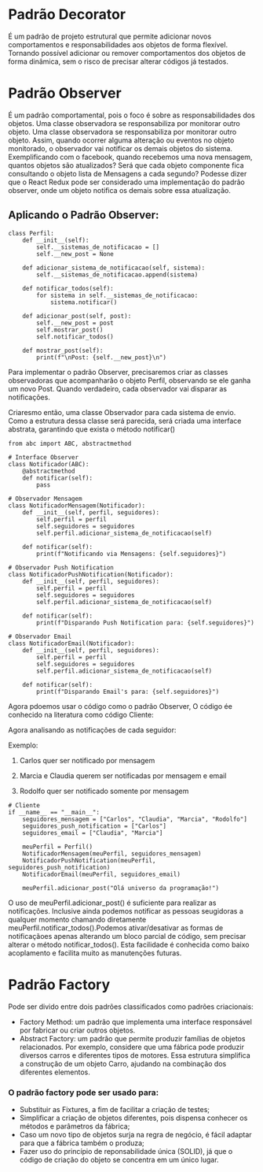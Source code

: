 # Padrão Decorator

É um padrão de projeto estrutural que permite adicionar novos comportamentos e responsabilidades aos objetos de forma flexível.
Tornando possível adicionar ou remover comportamentos dos objetos de forma dinâmica, sem o risco de precisar alterar códigos já testados.

# Padrão Observer

É um padrão comportamental, pois o foco é sobre as responsabilidades dos objetos. Uma classe observadora se responsabiliza por monitorar outro objeto. Uma classe observadora se responsabiliza por monitorar outro objeto.
Assim, quando ocorrer alguma alteração ou eventos no objeto monitorado, o observador vai notificar os demais objetos do sistema.
Exemplificando com o facebook, quando recebemos uma nova mensagem, quantos objetos são atualizados?
Será que cada objeto componente fica consultando o objeto lista de Mensagens a cada segundo?
Podesse dizer que o React Redux pode ser considerado uma implementação do padrão observer, onde um objeto notifica os demais sobre essa atualização.


## Aplicando o Padrão Observer:

```
class Perfil:
    def __init__(self):
        self.__sistemas_de_notificacao = []
        self.__new_post = None

    def adicionar_sistema_de_notificacao(self, sistema):
        self.__sistemas_de_notificacao.append(sistema)

    def notificar_todos(self):
        for sistema in self.__sistemas_de_notificacao:
            sistema.notificar()

    def adicionar_post(self, post):
        self.__new_post = post
        self.mostrar_post()
        self.notificar_todos()

    def mostrar_post(self):
        print(f"\nPost: {self.__new_post}\n")
```

Para implementar o padrão Observer, precisaremos criar as classes observadoras que acompanharão o objeto Perfil, observando se ele ganha um novo Post. Quando verdadeiro, cada observador vai disparar as notificações.

Criaresmo então, uma classe Observador para cada sistema de envio. Como a estrutura dessa classe será parecida, será criada uma interface abstrata, garantindo que exista o método notificar()

```
from abc import ABC, abstractmethod

# Interface Observer
class Notificador(ABC):
    @abstractmethod
    def notificar(self):
        pass

# Observador Mensagem
class NotificadorMensagem(Notificador):
    def __init__(self, perfil, seguidores):
        self.perfil = perfil
        self.seguidores = seguidores
        self.perfil.adicionar_sistema_de_notificacao(self)

    def notificar(self):
        print(f"Notificando via Mensagens: {self.seguidores}")

# Observador Push Notification
class NotificadorPushNotification(Notificador):
    def __init__(self, perfil, seguidores):
        self.perfil = perfil
        self.seguidores = seguidores
        self.perfil.adicionar_sistema_de_notificacao(self)

    def notificar(self):
        print(f"Disparando Push Notification para: {self.seguidores}")

# Observador Email
class NotificadorEmail(Notificador):
    def __init__(self, perfil, seguidores):
        self.perfil = perfil
        self.seguidores = seguidores
        self.perfil.adicionar_sistema_de_notificacao(self)

    def notificar(self):
        print(f"Disparando Email's para: {self.seguidores}")

```

Agora pdoemos usar o código como o padrão Observer, O código ée conhecido na literatura como código Cliente:

Agora analisando as notificações de cada seguidor:

Exemplo:

1. Carlos quer ser notificado por mensagem

2. Marcia e Claudia querem ser notificadas por mensagem e email

3. Rodolfo quer ser notificado somente por mensagem

```
# Cliente
if __name__ == "__main__":
    seguidores_mensagem = ["Carlos", "Claudia", "Marcia", "Rodolfo"]
    seguidores_push_notification = ["Carlos"]
    seguidores_email = ["Claudia", "Marcia"]

    meuPerfil = Perfil()
    NotificadorMensagem(meuPerfil, seguidores_mensagem)
    NotificadorPushNotification(meuPerfil, seguidores_push_notification)
    NotificadorEmail(meuPerfil, seguidores_email)

    meuPerfil.adicionar_post("Olá universo da programação!")
```

O uso de meuPerfil.adicionar_post() é suficiente para realizar as notificações. Inclusive ainda podemos notificar as pessoas seugidoras a qualquer momento chamando diretamente meuPerfil.notificar_todos().Podemos ativar/desativar as formas de notificaçãoes apenas alterando um bloco parcial de código, sem precisar alterar o método notificar_todos(). Esta facilidade é conhecida como baixo acoplamento e facilita muito as manutenções futuras.

# Padrão Factory

Pode ser divido entre dois padrões classificados como padrões criacionais:

- Factory Method: um padrão que implementa uma interface responsável por fabricar ou criar outros objetos.
- Abstract Factory: um padrão que permite produzir famílias de objetos relacionados. Por exemplo, considere que uma fábrica pode produzir diversos carros e diferentes tipos de motores. Essa estrutura simplifica a construção de um objeto Carro, ajudando na combinação dos diferentes elementos.

### O padrão factory pode ser usado para:

- Substituir as Fixtures, a fim de facilitar a criação de testes;
- Simplificar a criação de objetos diferentes, pois dispensa conhecer os métodos e parâmetros da fábrica;
- Caso um novo tipo de objetos surja na regra de negócio, é fácil adaptar para que a fábrica também o produza;
- Fazer uso do princípio de reponsabilidade única (SOLID), já que o código de criação do objeto se concentra em um único lugar.

